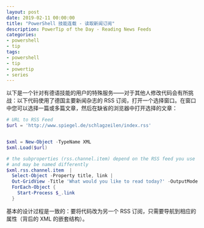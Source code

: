 ```yaml
---
layout: post
date: 2019-02-11 00:00:00
title: "PowerShell 技能连载 - 读取新闻订阅"
description: PowerTip of the Day - Reading News Feeds
categories:
- powershell
- tip
tags:
- powershell
- tip
- powertip
- series
---
```

以下是一个针对有德语技能的用户的特殊服务——对于其他人修改代码会有所挑战：以下代码使用了德国主要新闻杂志的 RSS 订阅，打开一个选择窗口。在窗口中您可以选择一篇或多篇文章，然后在缺省的浏览器中打开选择的文章：

```powershell
# URL to RSS Feed
$url = 'http://www.spiegel.de/schlagzeilen/index.rss'


$xml = New-Object -TypeName XML
$xml.Load($url)

# the subproperties (rss.channel.item) depend on the RSS feed you use
# and may be named differently
$xml.rss.channel.item  |
  Select-Object -Property title, link |
  Out-GridView -Title 'What would you like to read today?' -OutputMode Multiple |
  ForEach-Object {
    Start-Process $_.link
  }
```

基本的设计过程是一致的：要将代码改为另一个 RSS 订阅，只需要导航到相应的属性（背后的 XML 的嵌套结构）。

<!--本文国际来源：[Reading News Feeds](https://community.idera.com/database-tools/powershell/powertips/b/tips/posts/reading-news-feeds)-->
